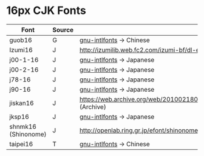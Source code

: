 # 16px CJK Fonts

| Font | Source | Link | Derivative? |
| --- | --- | --- | --- |
| guob16 | G | [gnu-intlfonts](https://ftp.gnu.org/gnu/intlfonts/) -> Chinese | / |
| Izumi16 | J | <http://izumilib.web.fc2.com/izumi-bf/dl-eng.html> | jiskan16 | / |
| j00-1-16 | J | [gnu-intlfonts](https://ftp.gnu.org/gnu/intlfonts/) -> Japanese | / |
| j00-2-16 | J | [gnu-intlfonts](https://ftp.gnu.org/gnu/intlfonts/) -> Japanese | / |
| j78-16 | J | [gnu-intlfonts](https://ftp.gnu.org/gnu/intlfonts/) -> Japanese | / |
| j90-16 | J | [gnu-intlfonts](https://ftp.gnu.org/gnu/intlfonts/) -> Japanese | jiskan16 |
| jiskan16 | J | <https://web.archive.org/web/20100218022211/http://www12.ocn.ne.jp/~imamura/jisx0213.html> (Archive) | / |
| jksp16 | J | [gnu-intlfonts](https://ftp.gnu.org/gnu/intlfonts/) -> Japanese | / |
| shnmk16 (Shinonome) | J | <http://openlab.ring.gr.jp/efont/shinonome/> | jiskan16 |
| taipei16 | T | [gnu-intlfonts](https://ftp.gnu.org/gnu/intlfonts/) -> Chinese |
